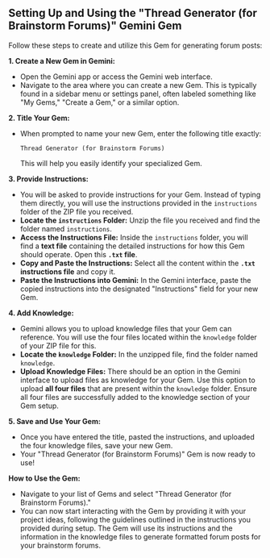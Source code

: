 ## Setting Up and Using the "Thread Generator (for Brainstorm Forums)" Gemini Gem

Follow these steps to create and utilize this Gem for generating forum posts:

**1. Create a New Gem in Gemini:**

* Open the Gemini app or access the Gemini web interface.
* Navigate to the area where you can create a new Gem. This is typically found in a sidebar menu or settings panel, often labeled something like "My Gems," "Create a Gem," or a similar option.

**2. Title Your Gem:**

* When prompted to name your new Gem, enter the following title exactly:
    ```
    Thread Generator (for Brainstorm Forums)
    ```
    This will help you easily identify your specialized Gem.

**3. Provide Instructions:**

* You will be asked to provide instructions for your Gem. Instead of typing them directly, you will use the instructions provided in the `instructions` folder of the ZIP file you received.
* **Locate the `instructions` Folder:** Unzip the file you received and find the folder named `instructions`.
* **Access the Instructions File:** Inside the `instructions` folder, you will find a **text file** containing the detailed instructions for how this Gem should operate. Open this **`.txt` file**.
* **Copy and Paste the Instructions:** Select all the content within the **`.txt` instructions file** and copy it.
* **Paste the Instructions into Gemini:** In the Gemini interface, paste the copied instructions into the designated "Instructions" field for your new Gem.

**4. Add Knowledge:**

* Gemini allows you to upload knowledge files that your Gem can reference. You will use the four files located within the `knowledge` folder of your ZIP file for this.
* **Locate the `knowledge` Folder:** In the unzipped file, find the folder named `knowledge`.
* **Upload Knowledge Files:** There should be an option in the Gemini interface to upload files as knowledge for your Gem. Use this option to upload **all four files** that are present within the `knowledge` folder. Ensure all four files are successfully added to the knowledge section of your Gem setup.

**5. Save and Use Your Gem:**

* Once you have entered the title, pasted the instructions, and uploaded the four knowledge files, save your new Gem.
* Your "Thread Generator (for Brainstorm Forums)" Gem is now ready to use!

**How to Use the Gem:**

* Navigate to your list of Gems and select "Thread Generator (for Brainstorm Forums)."
* You can now start interacting with the Gem by providing it with your project ideas, following the guidelines outlined in the instructions you provided during setup. The Gem will use its instructions and the information in the knowledge files to generate formatted forum posts for your brainstorm forums.